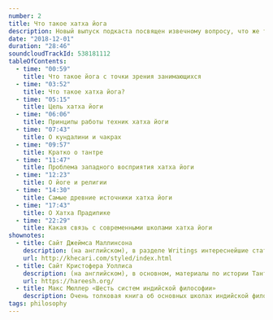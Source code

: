```yaml
---
number: 2
title: Что такое хатха йога
description: Новый выпуск подкаста посвящен извечному вопросу, что же такое хатха йога. Как я и сказала в начале, это не академическая лекция, а мои рассуждения на тему, правда, подкрепленные доказательствами и соответствующими ссылками.
date: "2018-12-01"
duration: "28:46"
soundcloudTrackId: 538181112
tableOfContents:
  - time: "00:59"
    title: Что такое йога с точки зрения занимающихся
  - time: "03:52"
    title: Что такое хатха йога?
  - time: "05:15"
    title: Цель хатха йоги
  - time: "06:06"
    title: Принципы работы техник хатха йоги
  - time: "07:43"
    title: О кундалини и чакрах
  - time: "09:57"
    title: Кратко о тантре
  - time: "11:47"
    title: Проблема западного восприятия хатха йоги
  - time: "12:23"
    title: О йоге и религии
  - time: "14:30"
    title: Самые древние источники хатха йоги
  - time: "17:43"
    title: О Хатха Прадипике
  - time: "22:29"
    title: Какая связь с современными школами хатха йоги
shownotes:
  - title: Сайт Джеймса Маллинсона
    description: (на английском), в разделе Writings интереснейшие статьи по теме хатха йоги.
    url: http://khecari.com/styled/index.html
  - title: Сайт Кристофера Уоллиса
    description: (на английском), в основном, материалы по истории Тантры.
    url: https://hareesh.org/
  - title: Макс Мюллер «Шесть систем индийской философии»
    description: Очень толковая книга об основных школах индийской философии, к которой относится и йога (в варианте, описанном в Хатха Прадипике). Книгу периодически появляется в магазинах, также, есть на Озоне в аудио формате.
tags: philosophy
---
```

